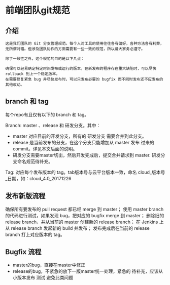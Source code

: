 # 前端团队git规范

## 介绍
```
这是我们团队的 Git 分支管理规范。每个人对工具的使用往往各有偏好，各种方法各有利弊，无所谓对错。但涉及团队协作的方面需要有一些一致的规范，所以请大家务必遵守。

除了一致性之外，这个规范的目的是以下几点：

确保可以轻易确定特定时间发布或运行的版本。在新发布的程序存在重大缺陷时，可以尽快 rollback 到上一个稳定版本。
在需要修复紧急 bug 并尽快发布时，可以只发布必要的 bugfix 而不同时发布还不应发布的其他改动。
```

## branch 和 tag

每个repo有且仅有以下的 branch 和 tag。

Branch: master 、release 和 研发分支。其中：

- master 对应目前的开发分支，所有的 研发分支 需要合并到此分支。
- release 是当前发布的分支，在这个分支只能增加从 master 发布 过来的 commit。详见本文后面的说明。
- 研发分支需要master切出，然后开发完成后，提交合并请求到 master. 研发分支命名规范待补充。

Tag: 对应每个发布版本的 tag。tab版本号与云平台版本一致，命名 cloud_版本号_日期，如：cloud_4.0_20171226



## 发布新版流程

确保所有要发布的 pull request 都已经 merge 到 master；
使用 master branch 的代码进行测试，如果发现 bug，把对应的 bugfix merge 到 master；
删除旧的 release branch，并从当前的 master 创建新的 release branch；
在 Jenkins 上从 release branch 发起新的 build 并发布；
发布完成后在当前的 release branch 打上对应版本的 tag。


## Bugfix 流程

- master的bug，直接在master中修正
- release的bug，不紧急的放下一版master统一处理，紧急的 待补充，应该从小版本发布 测试 避免此类问题
